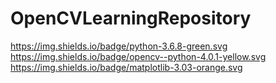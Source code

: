 # OpenCVLearningRepository
https://img.shields.io/badge/python-3.6.8-green.svg
https://img.shields.io/badge/opencv--python-4.0.1-yellow.svg
https://img.shields.io/badge/matplotlib-3.03-orange.svg
